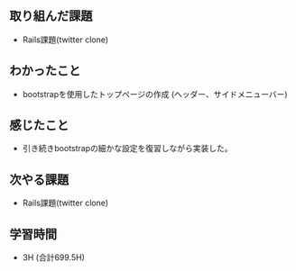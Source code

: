 ## 取り組んだ課題
- Rails課題(twitter clone)

## わかったこと  
- bootstrapを使用したトップページの作成
(ヘッダー、サイドメニューバー)
  
## 感じたこと 
- 引き続きbootstrapの細かな設定を復習しながら実装した。
  
## 次やる課題  
- Rails課題(twitter clone)
  
## 学習時間  
- 3H (合計699.5H)
